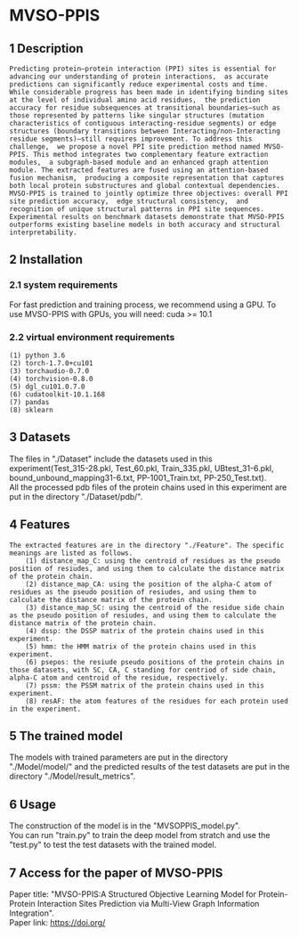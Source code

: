 # MVSO-PPIS
## 1 Description
    Predicting protein–protein interaction (PPI) sites is essential for advancing our understanding of protein interactions,  as accurate predictions can significantly reduce experimental costs and time. While considerable progress has been made in identifying binding sites at the level of individual amino acid residues,  the prediction accuracy for residue subsequences at transitional boundaries—such as those represented by patterns like singular structures (mutation characteristics of contiguous interacting-residue segments) or edge structures (boundary transitions between Interacting/non-Interacting residue segments)—still requires improvement. To address this challenge,  we propose a novel PPI site prediction method named MVSO-PPIS. This method integrates two complementary feature extraction modules,  a subgraph-based module and an enhanced graph attention module. The extracted features are fused using an attention-based fusion mechanism,  producing a composite representation that captures both local protein substructures and global contextual dependencies. MVSO-PPIS is trained to jointly optimize three objectives: overall PPI site prediction accuracy,  edge structural consistency,  and recognition of unique structural patterns in PPI site sequences. Experimental results on benchmark datasets demonstrate that MVSO-PPIS outperforms existing baseline models in both accuracy and structural interpretability. 
## 2 Installation
### 2.1 system requirements
  For fast prediction and training process, we recommend using a GPU. To use MVSO-PPIS with GPUs, you will need: cuda >= 10.1
### 2.2 virtual environment requirements
    (1) python 3.6
    (2) torch-1.7.0+cu101
    (3) torchaudio-0.7.0
    (4) torchvision-0.8.0
    (5) dgl_cu101.0.7.0
    (6) cudatoolkit-10.1.168
    (7) pandas
    (8) sklearn
## 3 Datasets
  The files in "./Dataset" include the datasets used in this experiment(Test_315-28.pkl, Test_60.pkl, Train_335.pkl, UBtest_31-6.pkl, bound_unbound_mapping31-6.txt, PP-1001_Train.txt, PP-250_Test.txt).<br>
  All the processed pdb files of the protein chains used in this experiment are put in the directory "./Dataset/pdb/".
## 4 Features
    The extracted features are in the directory "./Feature". The specific meanings are listed as follows.
        (1) distance_map_C: using the centroid of residues as the pseudo position of resiudes, and using them to calculate the distance matrix of the protein chain.
        (2) distance_map_CA: using the position of the alpha-C atom of residues as the pseudo position of resiudes, and using them to calculate the distance matrix of the protein chain.
        (3) distance_map_SC: using the centroid of the residue side chain as the pseudo position of resiudes, and using them to calculate the distance matrix of the protein chain.
        (4) dssp: the DSSP matrix of the protein chains used in this experiment.
        (5) hmm: the HMM matrix of the protein chains used in this experiment.
        (6) psepos: the resiude pseudo positions of the protein chains in those datasets, with SC, CA, C standing for centriod of side chain, alpha-C atom and centroid of the residue, respectively.
        (7) pssm: the PSSM matrix of the protein chains used in this experiment.
        (8) resAF: the atom features of the residues for each protein used in the experiment.
## 5 The trained model
  The models with trained parameters are put in the directory "./Model/model/" and the predicted results of the test datasets are put in the directory "./Model/result_metrics".
## 6 Usage
  The construction of the model is in the "MVSOPPIS_model.py".<br>
  You can run "train.py" to train the deep model from stratch and use the "test.py" to test the test datasets with the trained model.
## 7 Access for the paper of MVSO-PPIS
  Paper title: "MVSO-PPIS:A Structured Objective Learning Model for Protein-Protein Interaction Sites Prediction via Multi-View Graph Information Integration". <br>
  Paper link: https://doi.org/
  
